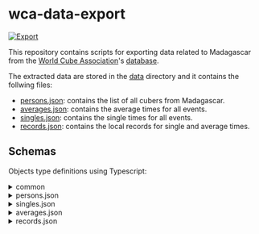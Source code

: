 # wca-data-export

[![Export](https://github.com/mac-mg/wca-db-export/actions/workflows/export.yml/badge.svg)]([https://github.com/mac-mg/wca-db-export/actions/workflows/export.yml](https://github.com/mac-mg/wca-db-export/actions/workflows/export.yml))

This repository contains scripts for exporting data related to Madagascar from
the [World Cube Association](https://www.worldcubeassociation.org/)'s
[database](https://www.worldcubeassociation.org/export/results).

The extracted data are stored in the [data](./data) directory and it contains
the follwing files:

- [persons.json](./data/persons.json): contains the list of all cubers from
  Madagascar.
- [averages.json](./data/averages.json): contains the average times for all
  events.
- [singles.json](./data/singles.json): contains the single times for all events.
- [records.json](./data/records.json): contains the local records for single and
  average times.

## Schemas

Objects type definitions using Typescript:

<details>
<summary>common</summary><br>

```typescript
type WcaEvent =
  | "222"
  | "333"
  | "333bf"
  | "333fm"
  | "333mbf"
  | "333oh"
  | "444"
  | "444bf"
  | "555"
  | "555bf"
  | "666"
  | "777"
  | "clock"
  | "minx"
  | "pyram"
  | "skewb"
  | "sq1";

type Gender = "m" | "f";
```

</details>

<details>
<summary>persons.json</summary><br>

The file is made of an array of `Person` as described bellow:

```typescript
type Person = {
  wcaId: string;
  name: string;
  gender: Gender;
  records: number;
  medals: Medals;
};

type Medals = {
  gold: number;
  silver: number;
  bronze: number;
};
```

</details>

<details>
<summary>singles.json</summary><br>

The file is made of an array of `RankEntry` as described bellow:

```typescript
type RankEntry = {
  eventId: WcaEvent;
  rank: number;
  time: number;
  wcaId: string;
  name: string;
  gender: Gender;
};
```

</details>

<details>
<summary>averages.json</summary><br>

The file is made of an array of `RankEntry` as described bellow:

```typescript
type RankEntry = {
  eventId: WcaEvent;
  rank: number;
  time: number;
  wcaId: string;
  name: string;
  gender: Gender;
};
```

</details>

<details>
<summary>records.json</summary><br>

The file is described by the `Records` object bellow:

```typescript
type Records = { [key in WcaEvent]: MergedRecordEntry | null };

type MergedRecordEntry = {
  single: RecordEntry[];
  average: RecordEntry[];
};

type RecordEntry = {
  eventId: WcaEvent;
  time: number;
  wcaId: string;
  name: string;
};
```

</details>
